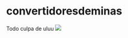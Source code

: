 # convertidoresdeminas
Todo culpa de uluu
<img src="https://i.pinimg.com/originals/d9/7a/c7/d97ac71b7771a92bd8037116672e54ad.jpg">

